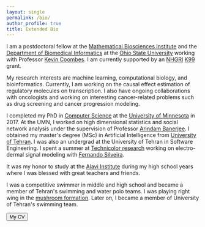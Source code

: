 ```yaml
---
layout: single 
permalink: /bio/
author_profile: true
title: Extended Bio
---
```

I am a postdoctoral fellow  at the [Mathematical Biosciences Institute](https://mbi.osu.edu/) and the [Department of Biomedical Informatics](https://medicine.osu.edu/bmi/Pages/index.aspx) at the [Ohio State University](https://www.osu.edu/) working with Professor [Kevin Coombes](https://medicine.osu.edu/bmi/people/kevin_coombes/pages/index.aspx).  I am currently supported by an [NHGRI](https://www.genome.gov/) [K99](https://grants.nih.gov/grants/guide/pa-files/PA-20-188.html) grant. 

My research interests are machine learning, computational biology, and bioinformatics. Currently, I am working on the causal effect estimation of regulatory molecules on transcription. I also have ongoing collaborations with oncologists and working on interesting cancer-related problems such as drug screening and cancer progression modeling.

I completed my PhD in [Computer Science](cs.umn.edu) at the [University of Minnesota](www.umn.edu) in 2017. At the UMN, I worked on high dimensional statistics and social network analysis under the supervision of Professor [Arindam Banerjee](www-users.cs.umn.edu/~banerjee/).  I obtained my master's degree (MSc) in Artificial Intelligence from [University of Tehran](http://ece.ut.ac.ir/en). I was also an undergrad at the University of Tehran in Software Engineering. I spent a summer at [Technicolor research](http://www.technicolorbayarea.com/) working on electro-dermal signal modeling with [Fernando Silveira](https://www.linkedin.com/in/fernandojorgesilveira/).

It was my honor to study at the [Alavi Institute](https://en.wikipedia.org/wiki/Alavi_Institute) during my high school years where I was blessed with great teachers and friends. 

I was a competitive swimmer in middle and high school and became a member of Tehran's swimming and water polo teams. I was playing right wing in the [mushroom formation](https://en.wikipedia.org/wiki/Water_polo#Common_techniques_and_practices). Later on, I became a member of University of Tehran's swimming team. 

<a href="/cv-Amir Asiaee-Taheri.pdf"><button type="button" class="btn" style="outline:none">My CV </button></a> 
